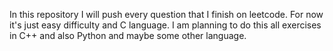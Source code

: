 In this repository I will push every question that I finish on leetcode.
For now it's just easy difficulty and C language.
I am planning to do this all exercises in C++ and also Python and maybe some other language.
